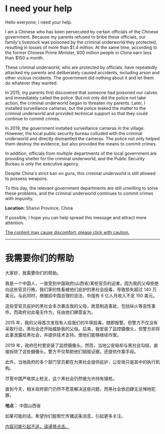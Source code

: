 # I need your help

Hello everyone, I need your help.

I am a Chinese who has been persecuted by certain officials of the Chinese government. Because my parents refused to bribe these officials, our family's livestock was poisoned by the criminal underworld they protected, resulting in losses of more than $1.4 million. At the same time, according to the former Chinese Prime Minister, 600 million people in China earn less than $150 a month.

These criminal underworld, who are protected by officials, have repeatedly attacked my parents and deliberately caused accidents, including arson and other vicious incidents. The government did nothing about it and let them do whatever they wanted.

In 2015, my parents first discovered that someone had poisoned our calves and immediately called the police. But not only did the police not take action, the criminal underworld began to threaten my parents. Later, I installed surveillance cameras, but the police leaked the matter to the criminal underworld and provided technical support so that they could continue to commit crimes.

In 2019, the government installed surveillance cameras in the village. However, the local public security bureau colluded with the criminal underworld and directly dismantled the cameras. The police not only helped them destroy the evidence, but also provided the means to commit crimes.

In addition, officials from multiple departments of the local government are providing shelter for the criminal underworld, and the Public Security Bureau is only the executive agency.

Despite China's strict ban on guns, this criminal underworld is still allowed to possess weapons.

To this day, the relevant government departments are still unwilling to solve these problems, and the criminal underworld continues to commit crimes with impunity.

**Location:** Shanxi Province, China

If possible, I hope you can help spread this message and attract more attention.

[The content may cause discomfort, please click with caution.](./helpme/)

---

# 我需要你们的帮助

大家好，我需要你们的帮助。  

我是一个中国人，一直受到中国政府(山西省)某些官员的迫害。因为我的父母拒绝向这些官员行贿，我们家的牲畜被他们庇护的黑社会投毒，导致损失超过 140 万美元。与此同时，根据前中国总理的说法，中国有 6 亿人月收入不足 150 美元。  

这些受官员庇护的黑社会多次袭击我的父母，故意制造事故，包括纵火等恶性事件。而政府对此毫无作为，任由他们肆意妄为。  

2015 年，我的父母首次发现有人给我们的牛犊投毒，随即报警。但警方不仅没有采取行动，黑社会还开始威胁我的父母。后来，我安装了监控摄像头，但警方却将此事泄露给黑社会，并提供技术支持，使他们能够继续作案。  

2019 年，政府在村里安装了监控摄像头。然而，当地公安局却与黑社会勾结，直接拆除了这些摄像头。警方不仅帮助他们销毁证据，还提供作案手段。  

此外，当地政府的多个部门官员都在为黑社会提供庇护，公安局只是其中的执行机构。

尽管中国严格禁止枪支，这个黑社会仍然被允许持有猎枪。  

直到今天，相关政府部门仍然不愿意解决这些问题，而黑社会依旧肆无忌惮地犯罪。  

**地点：** 中国山西省  

如果可能的话，希望你们能帮忙传播这条消息，引起更多关注。  

[内容可能引起不适，请谨慎点击。](./helpme/)
